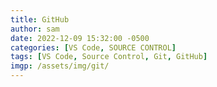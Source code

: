 ```yaml
---
title: GitHub
author: sam
date: 2022-12-09 15:32:00 -0500
categories: [VS Code, SOURCE CONTROL]
tags: [VS Code, Source Control, Git, GitHub]
imgp: /assets/img/git/
---
```

